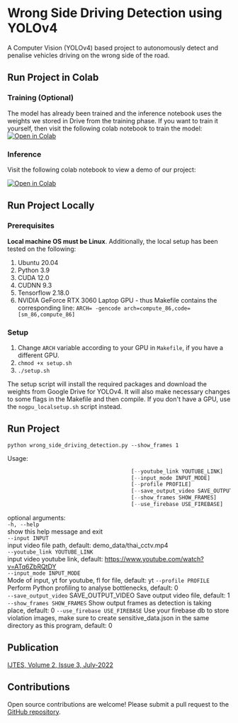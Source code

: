 # Wrong Side Driving Detection using YOLOv4

A Computer Vision (YOLOv4) based project to autonomously detect and penalise vehicles driving on the wrong side of the road.  


## Run Project in Colab

### Training (Optional)

The model has already been trained and the inference notebook uses the weights we stored in Drive from the training phase. If you want to train it yourself, then visit the following colab notebook to train the model:
[![Open in Colab](https://colab.research.google.com/assets/colab-badge.svg)](https://colab.research.google.com/github/sriramcu/yolov4_wrong_side_driving_detection/blob/master/notebooks/Training.ipynb)

### Inference
Visit the following colab notebook to view a demo of our project:  
  
[![Open in Colab](https://colab.research.google.com/assets/colab-badge.svg)](https://colab.research.google.com/github/sriramcu/yolov4_wrong_side_driving_detection/blob/master/notebooks/Yolov4_WrongSideDetection.ipynb)


## Run Project Locally

### Prerequisites

**Local machine OS must be Linux**. Additionally, the local setup has been tested on the following:

1. Ubuntu 20.04
2. Python 3.9
3. CUDA 12.0
4. CUDNN 9.3
5. Tensorflow 2.18.0
6. NVIDIA GeForce RTX 3060 Laptop GPU - thus Makefile contains the corresponding line: `ARCH= -gencode arch=compute_86,code=[sm_86,compute_86]`

### Setup

1. Change `ARCH` variable according to your GPU in `Makefile`, if you have a different GPU.
2. `chmod +x setup.sh`  
3. `./setup.sh`  

The setup script will install the required packages and download the weights from Google Drive for YOLOv4. It will also make necessary changes to some flags in the Makefile and then compile. If you don't have a GPU, use the `nogpu_localsetup.sh` script instead.

## Run Project

`python wrong_side_driving_detection.py --show_frames 1`  

Usage:   

```wrong_side_driving_detection.py [-h] [--input INPUT]
                                       [--youtube_link YOUTUBE_LINK]
                                       [--input_mode INPUT_MODE]
                                       [--profile PROFILE]
                                       [--save_output_video SAVE_OUTPUT_VIDEO]
                                       [--show_frames SHOW_FRAMES]
                                       [--use_firebase USE_FIREBASE]
```
optional arguments:  
  `-h, --help`            
  show this help message and exit  
  `--input INPUT`         
  input video file path, default:
                        demo_data/thai_cctv.mp4  
  `--youtube_link YOUTUBE_LINK`  
                        input video youtube link, default:
                        https://www.youtube.com/watch?v=ATq6ZbRQtDY  
  `--input_mode INPUT_MODE`  
                        Mode of input, yt for youtube, fl for file, default:
                        yt
  `--profile PROFILE`     
  Perform Python profiling to analyse bottlenecks,
                        default: 0  
  `--save_output_video` SAVE_OUTPUT_VIDEO
                        Save output video file, default: 1  
  `--show_frames SHOW_FRAMES`
                        Show output frames as detection is taking place,
                        default: 0
  `--use_firebase USE_FIREBASE`
                        Use your firebase db to store violation images, make
                        sure to create sensitive_data.json in the same
                        directory as this program, default: 0

## Publication

[IJTES, Volume 2, Issue 3, July-2022](https://mapscipub.com/download/2192/)

## Contributions

Open source contributions are welcome! Please submit a pull request to the [GitHub repository](https://github.com/sriramcu/yolov4_wrong_side_driving_detection).
